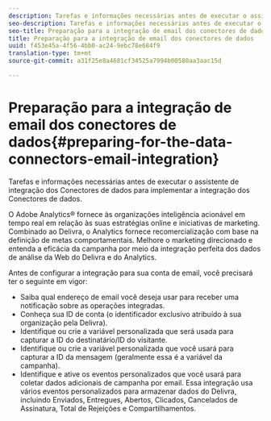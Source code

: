 ```yaml
---
description: Tarefas e informações necessárias antes de executar o assistente de integração dos Conectores de dados para implementar a integração dos Conectores de dados.
seo-description: Tarefas e informações necessárias antes de executar o assistente de integração dos Conectores de dados para implementar a integração dos Conectores de dados.
seo-title: Preparação para a integração de email dos conectores de dados
title: Preparação para a integração de email dos conectores de dados
uuid: f453e45a-4f56-4bb0-ac24-9ebc78e684f9
translation-type: tm+mt
source-git-commit: a31f25e8a4681cf34525a7994b00580aa3aac15d

---
```



# Preparação para a integração de email dos conectores de dados{#preparing-for-the-data-connectors-email-integration}

Tarefas e informações necessárias antes de executar o assistente de integração dos Conectores de dados para implementar a integração dos Conectores de dados.

O Adobe Analytics® fornece às organizações inteligência acionável em tempo real em relação às suas estratégias online e iniciativas de marketing. Combinado ao Delivra, o Analytics fornece recomercialização com base na definição de metas comportamentais. Melhore o marketing direcionado e entenda a eficácia da campanha por meio da integração perfeita dos dados de análise da Web do Delivra e do Analytics.

Antes de configurar a integração para sua conta de email, você precisará ter o seguinte em vigor:

* Saiba qual endereço de email você deseja usar para receber uma notificação sobre as operações integradas.
* Conheça sua ID de conta (o identificador exclusivo atribuído à sua organização pela Delivra).
* Identifique ou crie a variável personalizada que será usada para capturar a ID do destinatário/ID do visitante.
* Identifique ou crie a variável personalizada que você usará para capturar a ID da mensagem (geralmente essa é a variável da campanha).
* Identifique e ative os eventos personalizados que você usará para coletar dados adicionais de campanha por email. Essa integração usa vários eventos personalizados para armazenar dados do Delivra, incluindo Enviados, Entregues, Abertos, Clicados, Cancelados de Assinatura, Total de Rejeições e Compartilhamentos.

